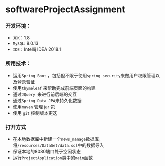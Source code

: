 # softwareProjectAssignment

### 开发环境：

* `JDK`：1.8
* `MySQL`: 8.0.13
* `IDE`：Intellij IDEA 2018.1

### 所用技术：

* 运用`Spring Boot` ，包括但不限于使用`spring security`来做用户权限管理以及登录验证
* 使用`thymeleaf` 来帮助完成前端页面的构建
* 通过`JQuery `来进行前后端的交互
* 通过`Spring Data JPA`来持久化数据
* 使用`maven` 管理 jar 包
* 使用 `git` 控制版本更迭

### 打开方式

* 在本地数据库中新建一个`news_manage`数据库，将`/resources/DataSet/data.sql`中的数据导入
* 保证本地的8080端口处于空闲状态
* 运行`ProjectApplication`类中的`main`函数